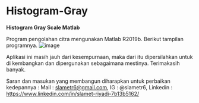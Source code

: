 # Histogram-Gray
**Histogram Gray Scale Matlab**

Program pengolahan citra mengunakan Matlab R2019b. 
Berikut tampilan programnya.
![image](https://user-images.githubusercontent.com/53107522/128504478-dc1b72b8-2e94-4d6d-a813-6c8a26bcced9.png)

Aplikasi ini masih jauh dari kesempurnaan, maka dari itu dipersilahkan untuk di kembangkan dan dipergunakan sebagaimana mestinya. Terimakasih banyak.

Saran dan masukan yang membangun diharapkan untuk perbaikan kedepannya : Mail : slametr6@gmail.com, IG : @slametr6, Linkedin : https://www.linkedin.com/in/slamet-riyadi-7b13b5162/
